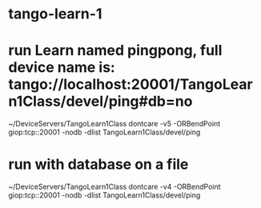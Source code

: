 # tango-learn-1

# run Learn named pingpong, full device name is: tango://localhost:20001/TangoLearn1Class/devel/ping#db=no
~/DeviceServers/TangoLearn1Class dontcare -v5 -ORBendPoint giop:tcp::20001 -nodb -dlist TangoLearn1Class/devel/ping

# run with database on a file
~/DeviceServers/TangoLearn1Class dontcare -v4 -ORBendPoint giop:tcp::20001 -nodb -dlist TangoLearn1Class/devel/ping

